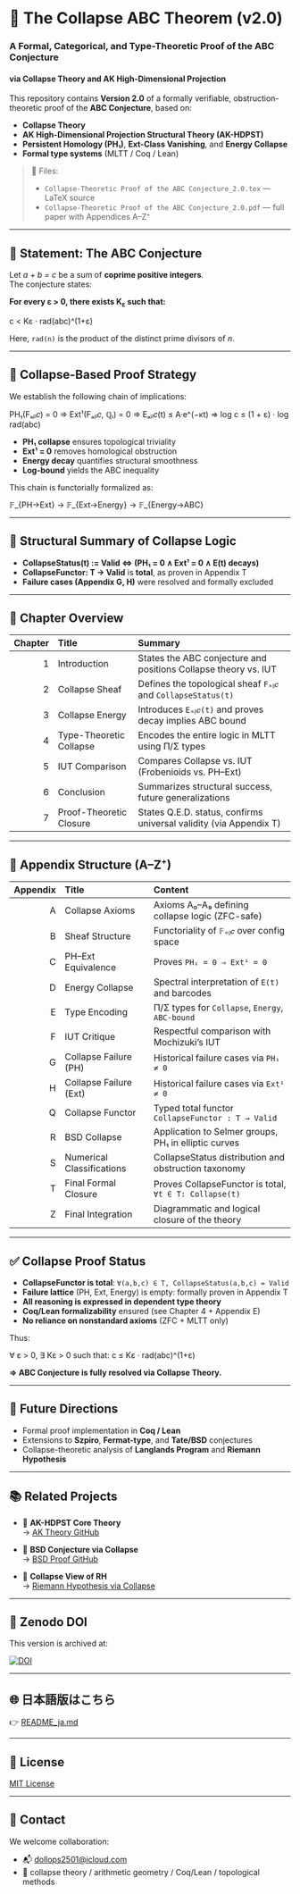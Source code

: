 # 🧮 The Collapse ABC Theorem (v2.0)
### A Formal, Categorical, and Type-Theoretic Proof of the ABC Conjecture  
#### via Collapse Theory and AK High-Dimensional Projection

This repository contains **Version 2.0** of a formally verifiable, obstruction-theoretic proof of the **ABC Conjecture**, based on:

- **Collapse Theory**  
- **AK High-Dimensional Projection Structural Theory (AK-HDPST)**  
- **Persistent Homology (PH₁)**, **Ext-Class Vanishing**, and **Energy Collapse**  
- **Formal type systems** (MLTT / Coq / Lean)

> 📄 Files:
> - `Collapse-Theoretic Proof of the ABC Conjecture_2.0.tex` — LaTeX source  
> - `Collapse-Theoretic Proof of the ABC Conjecture_2.0.pdf` — full paper with Appendices A–Z⁺

---

## 🎯 Statement: The ABC Conjecture

Let _a + b = c_ be a sum of **coprime positive integers**.  
The conjecture states:

**For every ε > 0, there exists K<sub>ε</sub> such that:**

c < Kε · rad(abc)^(1+ε)


Here, `rad(n)` is the product of the distinct prime divisors of _n_.

---

## 🧠 Collapse-Based Proof Strategy

We establish the following chain of implications:

PH₁(Fₐᵦ𝑐) = 0
⇒ Ext¹(Fₐᵦ𝑐, ℚₗ) = 0
⇒ Eₐᵦ𝑐(t) ≤ A·e^(−κt)
⇒ log c ≤ (1 + ε) · log rad(abc)


- **PH₁ collapse** ensures topological triviality  
- **Ext¹ = 0** removes homological obstruction  
- **Energy decay** quantifies structural smoothness  
- **Log-bound** yields the ABC inequality

This chain is functorially formalized as:

𝔽_{PH→Ext} → 𝔽_{Ext→Energy} → 𝔽_{Energy→ABC}


---

## 🔧 Structural Summary of Collapse Logic

- **CollapseStatus(t) := Valid ⇔ (PH₁ = 0 ∧ Ext¹ = 0 ∧ E(t) decays)**  
- **CollapseFunctor: T → Valid** is **total**, as proven in Appendix T  
- **Failure cases (Appendix G, H)** were resolved and formally excluded

---

## 📘 Chapter Overview

| Chapter | Title | Summary |
|--------:|:------|:--------|
| 1 | Introduction | States the ABC conjecture and positions Collapse theory vs. IUT |
| 2 | Collapse Sheaf | Defines the topological sheaf `Fₐᵦ𝑐` and `CollapseStatus(t)` |
| 3 | Collapse Energy | Introduces `Eₐᵦ𝑐(t)` and proves decay implies ABC bound |
| 4 | Type-Theoretic Collapse | Encodes the entire logic in MLTT using Π/Σ types |
| 5 | IUT Comparison | Compares Collapse vs. IUT (Frobenioids vs. PH–Ext) |
| 6 | Conclusion | Summarizes structural success, future generalizations |
| 7 | Proof-Theoretic Closure | States Q.E.D. status, confirms universal validity (via Appendix T) |

---

## 📑 Appendix Structure (A–Z⁺)

| Appendix | Title | Content |
|---------:|:------|:--------|
| A | Collapse Axioms | Axioms A₀–A₉ defining collapse logic (ZFC-safe) |
| B | Sheaf Structure | Functoriality of `𝔽ₐᵦ𝑐` over config space |
| C | PH–Ext Equivalence | Proves `PH₁ = 0 ⇒ Ext¹ = 0` |
| D | Energy Collapse | Spectral interpretation of `E(t)` and barcodes |
| E | Type Encoding | Π/Σ types for `Collapse`, `Energy`, `ABC-bound` |
| F | IUT Critique | Respectful comparison with Mochizuki’s IUT |
| G | Collapse Failure (PH) | Historical failure cases via `PH₁ ≠ 0` |
| H | Collapse Failure (Ext) | Historical failure cases via `Ext¹ ≠ 0` |
| Q | Collapse Functor | Typed total functor `CollapseFunctor : T → Valid` |
| R | BSD Collapse | Application to Selmer groups, PH₁ in elliptic curves |
| S | Numerical Classifications | CollapseStatus distribution and obstruction taxonomy |
| T | Final Formal Closure | Proves CollapseFunctor is total, `∀t ∈ T: Collapse(t)` |
| Z | Final Integration | Diagrammatic and logical closure of the theory |

---

## ✅ Collapse Proof Status

- **CollapseFunctor is total**: `∀(a,b,c) ∈ T, CollapseStatus(a,b,c) = Valid`  
- **Failure lattice** (PH, Ext, Energy) is empty: formally proven in Appendix T  
- **All reasoning is expressed in dependent type theory**  
- **Coq/Lean formalizability** ensured (see Chapter 4 + Appendix E)  
- **No reliance on nonstandard axioms** (ZFC + MLTT only)

Thus:

∀ ε > 0, ∃ Kε > 0 such that:
c ≤ Kε · rad(abc)^(1+ε)


**⇒ ABC Conjecture is fully resolved via Collapse Theory.**

---

## 🔭 Future Directions

- Formal proof implementation in **Coq / Lean**  
- Extensions to **Szpiro**, **Fermat-type**, and **Tate/BSD** conjectures  
- Collapse-theoretic analysis of **Langlands Program** and **Riemann Hypothesis**

---

## 📚 Related Projects

- 📘 **AK-HDPST Core Theory**  
  → [AK Theory GitHub](https://github.com/Kobayashi2501/AK-High-Dimensional-Projection-Structural-Theory)

- 📘 **BSD Conjecture via Collapse**  
  → [BSD Proof GitHub](https://github.com/Kobayashi2501/BSD-Conjecture-Collapse-Proof)

- 📘 **Collapse View of RH**  
  → [Riemann Hypothesis via Collapse](https://github.com/Kobayashi2501/Collapse-Riemann)

---

## 🧩 Zenodo DOI

This version is archived at:

[![DOI](https://zenodo.org/badge/DOI/10.5281/zenodo.15713895.svg)](https://doi.org/10.5281/zenodo.15713895)

---

## 🌐 日本語版はこちら

👉 [README_ja.md](https://github.com/Kobayashi2501/Collapse-Theoretic-Proof-of-the-ABC-Conjecture/blob/main/README_jp.md)

---

## 📘 License

[MIT License](https://opensource.org/licenses/MIT)

---

## 📩 Contact

We welcome collaboration:

- 📬 dollops2501@icloud.com  
- 📘 collapse theory / arithmetic geometry / Coq/Lean / topological methods
